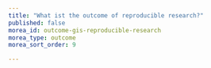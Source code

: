 ```yaml
---
title: "What ist the outcome of reproducible research?"
published: false
morea_id: outcome-gis-reproducible-research
morea_type: outcome
morea_sort_order: 9

---
```

